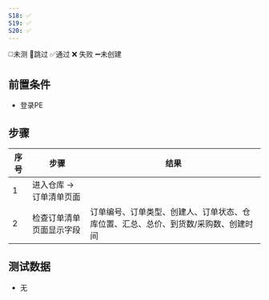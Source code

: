 ```yaml
---
S18: ✅
S19: ✅
S20: ✅
---
```

◻️未测    🚫跳过     ✅通过    ❌ 失败    ➖未创建

## 前置条件

- 登录PE

## 步骤

| 序号  | 步骤             | 结果                                         |
| --- | -------------- | ------------------------------------------ |
| 1   | 进入仓库 -> 订单清单页面 |                                            |
| 2   | 检查订单清单页面显示字段   | 订单编号、订单类型、创建人、订单状态、仓库位置、汇总、总价、到货数/采购数、创建时间 |

## 测试数据

- 无
